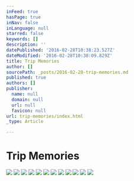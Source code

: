 ```yaml
---
inFeed: true
hasPage: true
inNav: false
inLanguage: null
starred: false
keywords: []
description: ''
datePublished: '2016-02-28T10:38:23.527Z'
dateModified: '2016-02-28T10:38:09.829Z'
title: Trip Memories
author: []
sourcePath: _posts/2016-02-28-trip-memories.md
published: true
authors: []
publisher:
  name: null
  domain: null
  url: null
  favicon: null
url: trip-memories/index.html
_type: Article

---
```

# Trip Memories
![](https://the-grid-user-content.s3-us-west-2.amazonaws.com/3affff5a-b434-4235-9f60-50b7b7b6c648.jpg)
![](https://the-grid-user-content.s3-us-west-2.amazonaws.com/b08c3471-885d-42cd-becb-0eb978790a17.jpg)
![](https://the-grid-user-content.s3-us-west-2.amazonaws.com/af4fde11-199c-477e-a1c5-5809206e3ab7.jpg)
![](https://the-grid-user-content.s3-us-west-2.amazonaws.com/cef08b17-faad-4448-9fde-7aeaa642897c.jpg)
![](https://the-grid-user-content.s3-us-west-2.amazonaws.com/a1abc6d5-13e7-4094-b163-ad729c166f61.jpg)
![](https://the-grid-user-content.s3-us-west-2.amazonaws.com/9687d3e2-3ccb-483f-a9b9-8f9edac75c65.jpg)
![](https://the-grid-user-content.s3-us-west-2.amazonaws.com/e48bb887-5dd9-4004-90c5-4d77113f5ba1.jpg)
![](https://the-grid-user-content.s3-us-west-2.amazonaws.com/ce913abd-8ed0-446c-8da4-3419ac02a844.jpg)
![](https://the-grid-user-content.s3-us-west-2.amazonaws.com/b781c858-be4b-4109-8e4d-c419fdb464e9.jpg)
![](https://the-grid-user-content.s3-us-west-2.amazonaws.com/1ffb4317-4b9b-463f-a3e1-a9a404f65629.jpg)
![](https://the-grid-user-content.s3-us-west-2.amazonaws.com/d368ffab-2f5c-49ff-9008-329938be5dfe.jpg)
![](https://the-grid-user-content.s3-us-west-2.amazonaws.com/e8ebb61b-02df-4872-ad03-64ee13e7ad48.jpg)